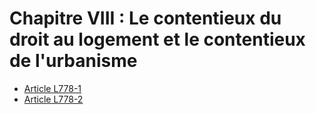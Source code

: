 # Chapitre VIII : Le contentieux du droit au logement et le contentieux de l'urbanisme

- [Article L778-1](article-l778-1.md)
- [Article L778-2](article-l778-2.md)
